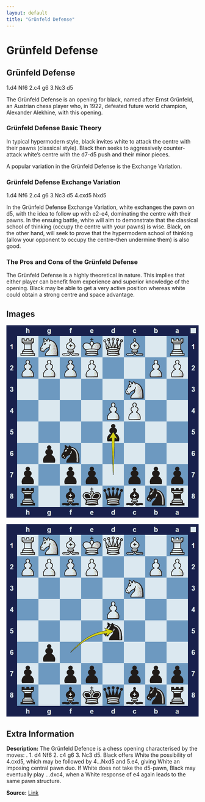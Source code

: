 ```yaml
---
layout: default
title: "Grünfeld Defense"
---
```



# Grünfeld Defense



## Grünfeld Defense

1.d4 Nf6 2.c4 g6 3.Nc3 d5

The Grünfeld Defense is an opening for black, named after Ernst Grünfeld, an Austrian chess player who, in 1922, defeated future world champion, Alexander Alekhine, with this opening.

### Grünfeld Defense Basic Theory

In typical hypermodern style, black invites white to attack the centre with their pawns (classical style). Black then seeks to aggressively counter-attack white’s centre with the d7-d5 push and their minor pieces.

A popular variation in the Grünfeld Defense is the Exchange Variation.

### Grünfeld Defense Exchange Variation

1.d4 Nf6 2.c4 g6 3.Nc3 d5 4.cxd5 Nxd5

In the Grünfeld Defense Exchange Variation, white exchanges the pawn on d5, with the idea to follow up with e2-e4, dominating the centre with their pawns. In the ensuing battle, white will aim to demonstrate that the classical school of thinking (occupy the centre with your pawns) is wise. Black, on the other hand, will seek to prove that the hypermodern school of thinking (allow your opponent to occupy the centre–then undermine them) is also good.

### The Pros and Cons of the Grünfeld Defense

The Grünfeld Defense is a highly theoretical in nature. This implies that either player can benefit from experience and superior knowledge of the opening. Black may be able to get a very active position whereas white could obtain a strong centre and space advantage.



## Images

![grunfeld-defense](images/grunfeld-defense-1.png)

![grunfeld-defense](images/grunfeld-defense-2.png)



## Extra Information
**Description:** The Grünfeld Defence is a chess opening characterised by the moves: . 1. d4 Nf6 2. c4 g6 3. Nc3 d5. Black offers White the possibility of 4.cxd5, which may be followed by 4...Nxd5 and 5.e4, giving White an imposing central pawn duo. If White does not take the d5-pawn, Black may eventually play ...dxc4, when a White response of e4 again leads to the same pawn structure.

**Source:** [Link](https://en.wikipedia.org/wiki/Grünfeld_Defence)
